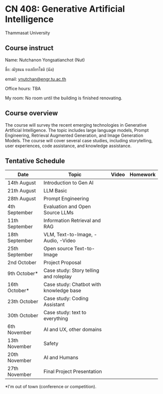 # CN 408: Generative Artificial Intelligence
Thammasat University 

## Course instruct

Name: Nutchanon Yongsatianchot (Nut)

ชื่อ: ณัฐชนน ยงเสถียรโชติ (นัด)

email: ynutchan@engr.tu.ac.th

Office hours: TBA

My room: No room until the building is finished renovating.

## Course overview 
The course will survey the recent emerging technologies in Generative Artificial Intelligence. The topic includes large language models, Prompt Engineering, Retrieval Augmented Generation, and Image Generation Models. The course will cover several case studies, including storytelling, user experiences, code assistance, and knowledge assistance.

## Tentative Schedule

| Date  |   Topic   |  Video   | Homework |
| ----- | --------- | -------- | -------- |
| 14th August | Introduction to Gen AI  |          |          |
| 21th August | LLM Basic               |          |          |
| 28th August | Prompt Engineering      |          |          |
| 4th September  | Evaluation and Open Source LLMs         |          |          |
| 11th September | Information Retrieval and RAG |        |        |
| 18th September | VLM, Text-to-Image, -Audio, -Video |          |          |
| 25th September | Open source Text-to-Image  |        |        |
| 2nd October  | Project Proposal       |           |          |
| 9th October* | Case study: Story telling and roleplay |        |        |
| 16th October* | Case study: Chatbot with knowledge base |      |        |
| 23th October | Case study: Coding Assistant |          |         |
| 30th October | Case study: text to everything |        |         |
| 6th November | AI and UX, other domains |        |         | 
| 13th November | Safety                 |         |           |
| 20th November | AI and Humans          |         |           |
| 27th November | Final Project Presentation |          |         |

*I'm out of town (conference or competition).
